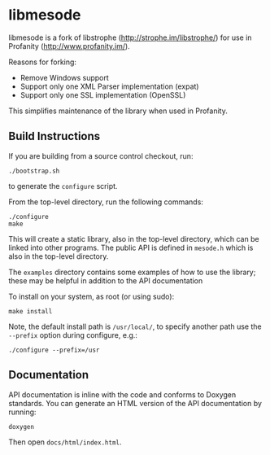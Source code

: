 # libmesode

libmesode is a fork of libstrophe (http://strophe.im/libstrophe/) for use in Profanity (http://www.profanity.im/).

Reasons for forking:

- Remove Windows support
- Support only one XML Parser implementation (expat)
- Support only one SSL implementation (OpenSSL)

This simplifies maintenance of the library when used in Profanity. 

## Build Instructions

If you are building from a source control checkout, run:

    ./bootstrap.sh

to generate the `configure` script.

From the top-level directory, run the following commands:

    ./configure
    make

This will create a static library, also in the top-level
directory, which can be linked into other programs. The 
public API is defined in `mesode.h` which is also in the
top-level directory.

The `examples` directory contains some examples of how to
use the library; these may be helpful in addition to the
API documentation

To install on your system, as root (or using sudo):

    make install

Note, the default install path is `/usr/local/`, to specify
another path use the `--prefix` option during configure, e.g.:

    ./configure --prefix=/usr

## Documentation

API documentation is inline with the code and conforms to Doxygen
standards. You can generate an HTML version of the API documentation
by running:

    doxygen

Then open `docs/html/index.html`.
